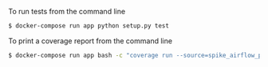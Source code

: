 To run tests from the command line

```bash
$ docker-compose run app python setup.py test
```

To print a coverage report from the command line

```bash
$ docker-compose run app bash -c "coverage run --source=spike_airflow_plugins setup.py test; coverage report; coverage erase"
```